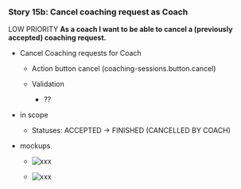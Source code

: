 ### Story 15b: Cancel coaching request as Coach
LOW PRIORITY
**As a coach I want to be able to cancel a (previously accepted) coaching request.**

-  Cancel Coaching requests for Coach
    - Action button cancel (coaching-sessions.button.cancel)
   
    - Validation
        - ??
          
- in scope
    - Statuses: ACCEPTED -> FINISHED (CANCELLED BY COACH)
    
- mockups
    - ![xxx](../img/xxx.png)
              
    - ![xxx](../img/xxx.png)
   
